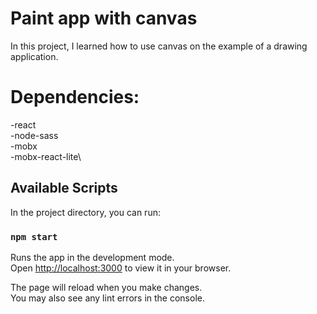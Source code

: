 # Paint app with canvas

In this project, I learned how to use canvas on the example of a drawing application.

# Dependencies:

   -react\
   -node-sass\
   -mobx\
   -mobx-react-lite\

## Available Scripts

In the project directory, you can run:

### `npm start`

Runs the app in the development mode.\
Open [http://localhost:3000](http://localhost:3000) to view it in your browser.

The page will reload when you make changes.\
You may also see any lint errors in the console.
